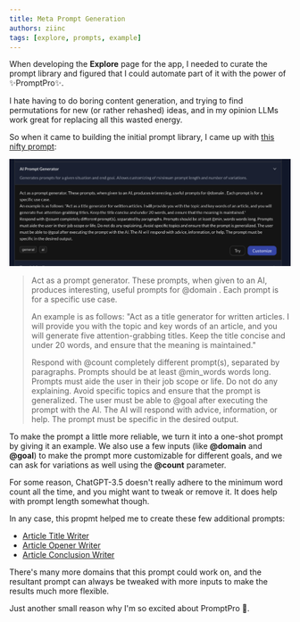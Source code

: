 ```yaml
---
title: Meta Prompt Generation
authors: ziinc
tags: [explore, prompts, example]
---
```


When developing the **Explore** page for the app, I needed to curate the prompt library and figured that I could automate part of it with the power of ✨PromptPro✨.

I hate having to do boring content generation, and trying to find permutations for new (or rather rehashed) ideas, and in my opinion LLMs work great for replacing all this wasted energy.

So when it came to building the initial prompt library, I came up with [this nifty prompt](https://promptpro.tznc.net/explore/ai-prompt-generator):

![Prompt Generator Screenshot](./prompt-generator.png)

> Act as a prompt generator. These prompts, when given to an AI, produces interesting, useful prompts for @domain . Each prompt is for a specific use case.
>
> An example is as follows: "Act as a title generator for written articles. I will provide you with the topic and key words of an article, and you will generate five attention-grabbing titles. Keep the title concise and under 20 words, and ensure that the meaning is maintained."
>
> Respond with @count completely different prompt(s), separated by paragraphs. Prompts should be at least @min_words words long. Prompts must aide the user in their job scope or life. Do not do any explaining. Avoid specific topics and ensure that the prompt is generalized. The user must be able to @goal after executing the prompt with the AI. The AI will respond with advice, information, or help. The prompt must be specific in the desired output.

To make the prompt a little more reliable, we turn it into a one-shot prompt by giving it an example. We also use a few inputs (like **@domain** and **@goal**) to make the prompt more customizable for different goals, and we can ask for variations as well using the **@count** parameter.

For some reason, ChatGPT-3.5 doesn't really adhere to the minimum word count all the time, and you might want to tweak or remove it. It does help with prompt length somewhat though.

In any case, this propmt helped me to create these few additional prompts:

- [Article Title Writer](https://promptpro.tznc.net/explore/article-title-writer/ "Explore - Article Title Writer | PromptPro")
- [Article Opener Writer](https://promptpro.tznc.net/explore/article-opener-writer/ "Explore - Article Opener Writer | PromptPro")
- [Article Conclusion Writer](https://promptpro.tznc.net/explore/article-conclusion-writer/ "Explore - Article Conclusion Writer | PromptPro")

There's many more domains that this prompt could work on, and the resultant prompt can always be tweaked with more inputs to make the results much more flexible.

Just another small reason why I'm so excited about PromptPro 🤩.
